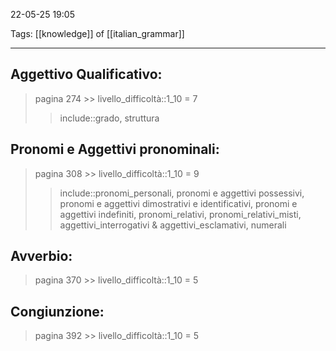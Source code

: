 22-05-25 19:05

Tags: [[knowledge]] of [[italian_grammar]]

---

## **Aggettivo Qualificativo:** 
> pagina 274 >> livello_difficoltà::1_10 = 7
>> include::grado, struttura

## **Pronomi e Aggettivi pronominali:** 
> pagina 308 >> livello_difficoltà::1_10 = 9
>> include::pronomi_personali, pronomi e aggettivi possessivi, pronomi e aggettivi dimostrativi e identificativi, pronomi e aggettivi indefiniti, pronomi_relativi, pronomi_relativi_misti, aggettivi_interrogativi & aggettivi_esclamativi, numerali

## **Avverbio:** 
> pagina 370 >> livello_difficoltà::1_10 = 5
## **Congiunzione:** 
> pagina 392 >> livello_difficoltà::1_10 = 5








